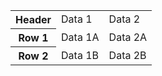<table>
  <tr>
    <th>Header</th>
    <td>Data 1</td>
    <td>Data 2</td>
  </tr>
  <tr>
    <th>Row 1</th>
    <td>Data 1A</td>
    <td>Data 2A</td>
  </tr>
  <tr>
    <th>Row 2</th>
    <td>Data 1B</td>
    <td>Data 2B</td>
  </tr>
</table>